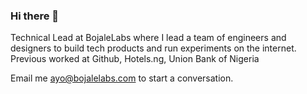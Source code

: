### Hi there 👋

<!--
**AyoAlfonso/ayoalfonso** is a ✨ _special_ ✨ repository because its `README.md` (this file) appears on your GitHub profile.

Here are some ideas to get you started:

- 🔭 I’m currently working on ...
- 🌱 I’m currently learning ...
- 👯 I’m looking to collaborate on ...
- 🤔 I’m looking for help with ...
- 💬 Ask me about ...
- 📫 How to reach me: ...
- 😄 Pronouns: ...
- ⚡ Fun fact: ...
-->

Technical Lead at BojaleLabs where I lead a team of engineers and designers to build tech products and run experiments on the internet.
Previous worked at Github, Hotels.ng, Union Bank of Nigeria

Email me ayo@bojalelabs.com to start a conversation.
